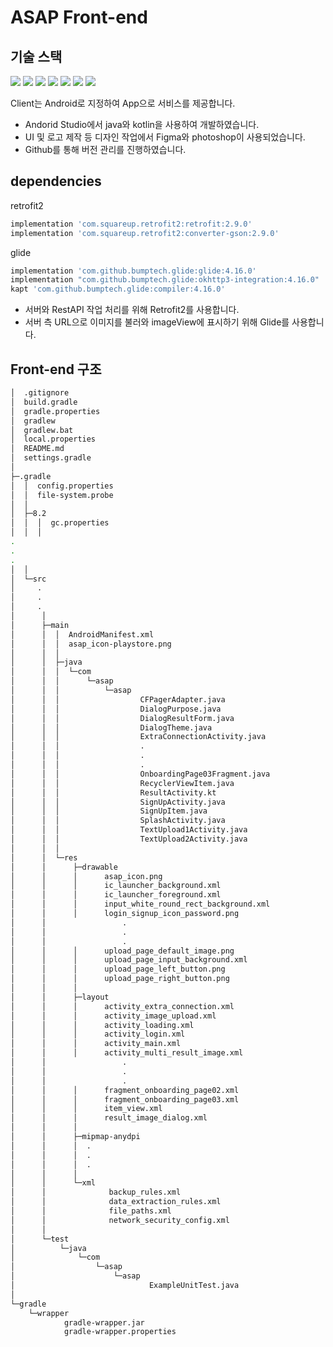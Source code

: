 # ASAP Front-end
## 기술 스택

<img src="https://img.shields.io/badge/java-007396?style=for-the-badge&logo=OpenJDK&logoColor=white">
<img src="https://img.shields.io/badge/kotlin-7F52FF?style=for-the-badge&logo=kotlin&logoColor=white">
<img src="https://img.shields.io/badge/android-34A853?style=for-the-badge&logo=android&logoColor=white">
<img src="https://img.shields.io/badge/androidstudio-3DDC84?style=for-the-badge&logo=androidstudio&logoColor=white">
<img src="https://img.shields.io/badge/github-181717?style=for-the-badge&logo=github&logoColor=white">
<img src="https://img.shields.io/badge/figma-F24E1E?style=for-the-badge&logo=figma&logoColor=white">
<img src="https://img.shields.io/badge/adobephotoshop-31A8FF?style=for-the-badge&logo=adobephotoshop&logoColor=white">


Client는 Android로 지정하여 App으로 서비스를 제공합니다. 

- Andorid Studio에서 java와 kotlin을 사용하여 개발하였습니다. 
- UI 및 로고 제작 등 디자인 작업에서 Figma와 photoshop이 사용되었습니다. 
- Github를 통해 버전 관리를 진행하였습니다.

## dependencies

retrofit2

```sh
implementation 'com.squareup.retrofit2:retrofit:2.9.0'
implementation 'com.squareup.retrofit2:converter-gson:2.9.0'
```

glide
```sh
implementation 'com.github.bumptech.glide:glide:4.16.0'
implementation "com.github.bumptech.glide:okhttp3-integration:4.16.0"
kapt 'com.github.bumptech.glide:compiler:4.16.0'
```

- 서버와 RestAPI 작업 처리를 위해 Retrofit2를 사용합니다.
- 서버 측 URL으로 이미지를 불러와 imageView에 표시하기 위해 Glide를 사용합니다. 


## Front-end 구조

```sh
│  .gitignore
│  build.gradle
│  gradle.properties
│  gradlew
│  gradlew.bat
│  local.properties
│  README.md
│  settings.gradle
│
├─.gradle
│  │  config.properties
│  │  file-system.probe
│  │
│  ├─8.2
│  │  │  gc.properties
│  │  │
.
.
.
│  │
│  └─src
│     .
│     .
│     .
│      │
│      ├─main
│      │  │  AndroidManifest.xml
│      │  │  asap_icon-playstore.png
│      │  │
│      │  ├─java
│      │  │  └─com
│      │  │      └─asap
│      │  │          └─asap
│      │  │                  CFPagerAdapter.java
│      │  │                  DialogPurpose.java
│      │  │                  DialogResultForm.java
│      │  │                  DialogTheme.java
│      │  │                  ExtraConnectionActivity.java
│      │  │                  .
│      │  │                  .
│      │  │                  .
│      │  │                  OnboardingPage03Fragment.java
│      │  │                  RecyclerViewItem.java
│      │  │                  ResultActivity.kt
│      │  │                  SignUpActivity.java
│      │  │                  SignUpItem.java
│      │  │                  SplashActivity.java
│      │  │                  TextUpload1Activity.java
│      │  │                  TextUpload2Activity.java
│      │  │
│      │  └─res
│      │      ├─drawable
│      │      │      asap_icon.png
│      │      │      ic_launcher_background.xml
│      │      │      ic_launcher_foreground.xml
│      │      │      input_white_round_rect_background.xml
│      │      │      login_signup_icon_password.png
│      │                 .
│      │                 .
│      │                 .
│      │      │      upload_page_default_image.png
│      │      │      upload_page_input_background.xml
│      │      │      upload_page_left_button.png
│      │      │      upload_page_right_button.png
│      │      │
│      │      ├─layout
│      │      │      activity_extra_connection.xml
│      │      │      activity_image_upload.xml
│      │      │      activity_loading.xml
│      │      │      activity_login.xml
│      │      │      activity_main.xml
│      │      │      activity_multi_result_image.xml
│      │                 .
│      │                 .
│      │                 .
│      │      │      fragment_onboarding_page02.xml
│      │      │      fragment_onboarding_page03.xml
│      │      │      item_view.xml
│      │      │      result_image_dialog.xml
│      │      │
│      │      ├─mipmap-anydpi
│      │      │  .
│      │      │  .
│      │      │  .
│      │      │
│      │      └─xml
│      │              backup_rules.xml
│      │              data_extraction_rules.xml
│      │              file_paths.xml
│      │              network_security_config.xml
│      │
│      └─test
│          └─java
│              └─com
│                  └─asap
│                      └─asap
│                              ExampleUnitTest.java
│
└─gradle
    └─wrapper
            gradle-wrapper.jar
            gradle-wrapper.properties

```
